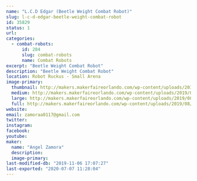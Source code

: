 ```yaml
---
name: "L.C.D Edgar (Beetle Weight Combat Robot)"
slug: l-c-d-edgar-beetle-weight-combat-robot
id: 35829
status: 1
url: 
categories:
  - combat-robots:
      id: 284
      slug: combat-robots
      name: Combat Robots
excerpt: "Beetle Weight Combat Robot"
description: "Beetle Weight Combat Robot"
location: Robot Ruckus - Small Arena
image-primary:
  thumbnail: http://makers.makerfaireorlando.com/wp-content/uploads/2019/08/Capture-1-150x150.jpg
  medium: http://makers.makerfaireorlando.com/wp-content/uploads/2019/08/Capture-1-300x202.jpg
  large: http://makers.makerfaireorlando.com/wp-content/uploads/2019/08/Capture-1.jpg
  full: http://makers.makerfaireorlando.com/wp-content/uploads/2019/08/Capture-1.jpg
website: 
email: zamoraa0117@gmail.com
twitter: 
instagram: 
facebook: 
youtube: 
maker:
  name: "Angel Zamora"
  description:
  image-primary: 
last-modified-db: "2019-11-06 17:07:27"
last-exported: "2020-07-07 11:28:04"
---
```

